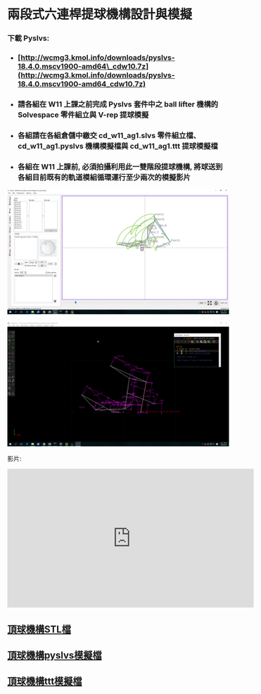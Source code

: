 # 兩段式六連桿提球機構設計與模擬

### 下載 Pyslvs:

* ### [http://wcmg3.kmol.info/downloads/pyslvs-18.4.0.mscv1900-amd64\_cdw10.7z](http://wcmg3.kmol.info/downloads/pyslvs-18.4.0.mscv1900-amd64_cdw10.7z)
* ### 請各組在 W11 上課之前完成 Pyslvs 套件中之 ball lifter 機構的 Solvespace 零件組立與 V-rep 提球模擬
* ### 各組請在各組倉儲中繳交 cd\_w11\_ag1.slvs 零件組立檔、cd\_w11\_ag1.pyslvs 機構模擬檔與 cd\_w11\_ag1.ttt 提球模擬檔
* ### 各組在 W11 上課前, 必須拍攝利用此一雙階段提球機構, 將球送到各組目前既有的軌道模組循環運行至少兩次的模擬影片

![](/assets/pyslvs-18.4.0.mscv1900-amd64_2018-05-02_10-11-32.png)

![](/assets/2018-05-02_10-21-02.png)


影片:
<iframe width="560" height="315" src="https://www.youtube.com/embed/CMHy38oILMk" frameborder="0" allow="autoplay; encrypted-media" allowfullscreen></iframe>


## [頂球機構STL檔](https://github.com/s40523232/cd2018/blob/gh-pages/%E7%AC%AC3%E7%B5%84%20%E6%9C%9F%E6%9C%AB%E4%BD%9C%E6%A5%AD%20%E6%A9%9F%E6%A7%8B.stl)


## [頂球機構pyslvs模擬檔](https://github.com/s40523232/cd2018/blob/gh-pages/%E7%AC%AC3%E7%B5%84%20%E6%9C%9F%E6%9C%AB%E4%BD%9C%E6%A5%AD%20%E6%8F%90%E7%90%83%E6%A9%9F%E6%A7%8B.pyslvs)

## [頂球機構ttt模擬檔](https://github.com/s40523232/cd2018/blob/gh-pages/%E7%AC%AC3%E7%B5%84%20%E6%9C%9F%E6%9C%AB%E4%BD%9C%E6%A5%AD%20%E6%8F%90%E7%90%83%E6%A9%9F%E6%A7%8B.ttt)

















